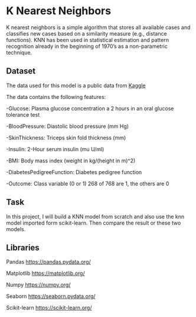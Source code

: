 # K Nearest Neighbors
K nearest neighbors is a simple algorithm that stores all available cases and classifies new cases based on a similarity measure (e.g., distance functions). KNN has been used in statistical estimation and pattern recognition already in the beginning of 1970’s as a non-parametric technique.

## Dataset
The data used for this model is a public data from [Kaggle](https://www.kaggle.com/datasets/uciml/pima-indians-diabetes-database)

The data contains the following features:

-Glucose: Plasma glucose concentration a 2 hours in an oral glucose tolerance test

-BloodPressure: Diastolic blood pressure (mm Hg)

-SkinThickness: Triceps skin fold thickness (mm)

-Insulin: 2-Hour serum insulin (mu U/ml)

-BMI: Body mass index (weight in kg/(height in m)^2)

-DiabetesPedigreeFunction: Diabetes pedigree function

-Outcome: Class variable (0 or 1) 268 of 768 are 1, the others are 0

## Task
In this project, I will build a KNN model from scratch and also use the knn model imported form scikit-learn. Then compare the result or these two models.

## Libraries
Pandas https://pandas.pydata.org/

Matplotlib https://matplotlib.org/

Numpy https://numpy.org/

Seaborn https://seaborn.pydata.org/

Scikit-learn https://scikit-learn.org/
